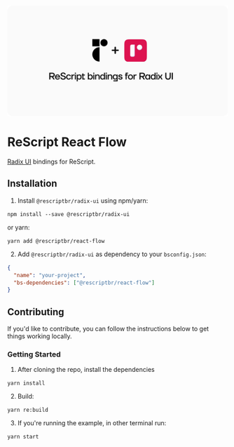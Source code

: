 <p align="center">
  <img src="./assets/cover.svg" />
  <br />
</p>

# ReScript React Flow

[Radix UI](https://www.radix-ui.com/) bindings for ReScript.

## Installation

1. Install `@rescriptbr/radix-ui` using npm/yarn:

```
npm install --save @rescriptbr/radix-ui
```

or yarn:

```
yarn add @rescriptbr/react-flow
```

2. Add `@rescriptbr/radix-ui` as dependency to your `bsconfig.json`:

```json
{
  "name": "your-project",
  "bs-dependencies": ["@rescriptbr/react-flow"]
}
```

## Contributing

If you'd like to contribute, you can follow the instructions below to get things working locally.

### Getting Started

1. After cloning the repo, install the dependencies

```
yarn install
```

2. Build:

```
yarn re:build
```

3. If you're running the example, in other terminal run:

```
yarn start
```
